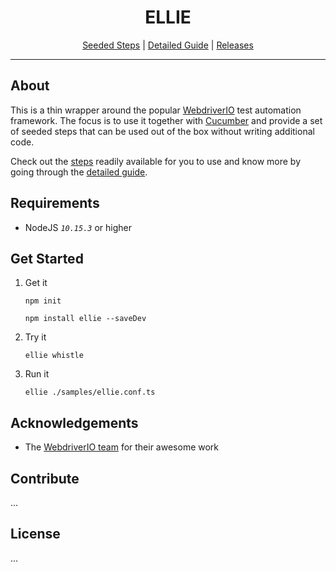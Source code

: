 <h1 align="center">ELLIE</h1>

<p align="center">
  <a href="docs/SEEDED_STEPS.md">Seeded Steps</a> |
  <a href="docs/DETAILED_GUIDE.md">Detailed Guide</a> |
  <a href="docs/RELEASES.md">Releases</a>
</p>

---

## About

This is a thin wrapper around the popular [WebdriverIO](https://webdriver.io/) test automation framework. The focus is to use it together with [Cucumber](https://cucumber.io/docs/guides/overview/) and provide a set of seeded steps that can be used out of the box without writing additional code.

Check out the [steps](./docs/SEEDED_STEPS.md) readily available for you to use and know more by going through the [detailed guide](./docs/DETAILED_GUIDE.md).

## Requirements

- NodeJS _`10.15.3`_ or higher

## Get Started

1. Get it

   `npm init`

   `npm install ellie --saveDev`

2. Try it

   `ellie whistle`

3. Run it

   `ellie ./samples/ellie.conf.ts`

## Acknowledgements

- The [WebdriverIO team](https://github.com/webdriverio/webdriverio/graphs/contributors) for their awesome work

## Contribute

...

## License

...
